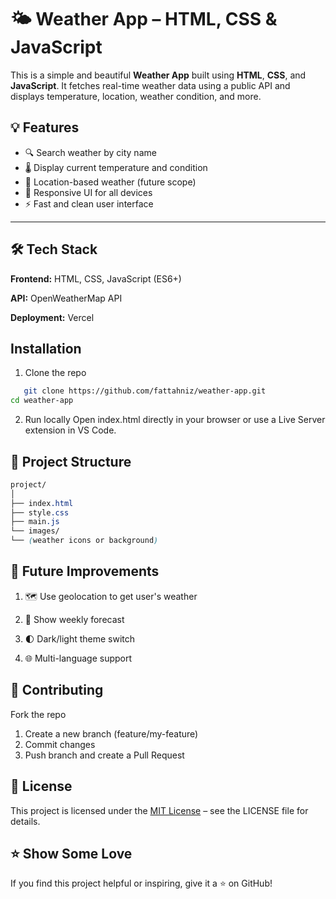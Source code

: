 # 🌤️ Weather App – HTML, CSS & JavaScript

This is a simple and beautiful **Weather App** built using **HTML**, **CSS**, and **JavaScript**. It fetches real-time weather data using a public API and displays temperature, location, weather condition, and more.

## 💡 Features

- 🔍 Search weather by city name
- 🌡️ Display current temperature and condition
- 📍 Location-based weather (future scope)
- 📱 Responsive UI for all devices
- ⚡ Fast and clean user interface

---

## 🛠️ Tech Stack

**Frontend:** HTML, CSS, JavaScript (ES6+)

**API:** OpenWeatherMap API

**Deployment:** Vercel

## Installation
1. Clone the repo
```bash
   git clone https://github.com/fattahniz/weather-app.git
cd weather-app
```

2. Run locally
Open index.html directly in your browser or use a Live Server extension in VS Code.

## 📂 Project Structure
```css
project/
│
├── index.html
├── style.css
├── main.js
└── images/
└── (weather icons or background)
```

## 🧠 Future Improvements
1. 🗺️ Use geolocation to get user's weather

2. 📅 Show weekly forecast

3. 🌓 Dark/light theme switch

4. 🌐 Multi-language support

## 🤝 Contributing
Fork the repo

1. Create a new branch (feature/my-feature)
2. Commit changes
3. Push branch and create a Pull Request

## 📄 License
This project is licensed under the [MIT License](LICENSE) – see the LICENSE
file for details.

## ⭐ Show Some Love
If you find this project helpful or inspiring, give it a ⭐ on GitHub!
